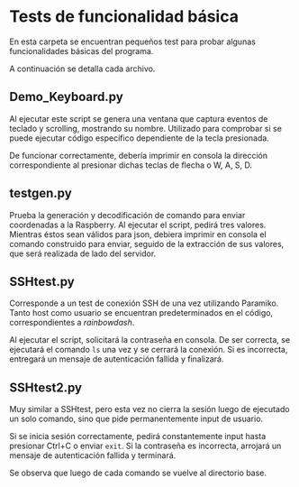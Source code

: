 # Tests de funcionalidad básica

En esta carpeta se encuentran pequeños test para probar algunas funcionalidades básicas del programa.

A continuación se detalla cada archivo.

## **Demo_Keyboard.py**
Al ejecutar este script se genera una ventana que captura eventos de teclado y scrolling, mostrando su nombre. Utilizado para comprobar si se puede ejecutar código específico dependiente de la tecla presionada. 

De funcionar correctamente, debería imprimir en consola la dirección correspondiente al presionar dichas teclas de flecha o W, A, S, D. 

## **testgen.py**

Prueba la generación y decodificación de comando para enviar coordenadas a la Raspberry.
Al ejecutar el script, pedirá tres valores. Mientras éstos sean válidos para json, debiera imprimir en consola el comando construido para enviar, seguido de la extracción de sus valores, que será realizada de lado del servidor. 

## **SSHtest.py**

Corresponde a un test de conexión SSH de una vez utilizando Paramiko. Tanto host como usuario se encuentran predeterminados en el código, correspondientes a *rainbowdash*. 

Al ejecutar el script, solicitará la contraseña en consola. De ser correcta, se ejecutará el comando `ls` una vez y se cerrará la conexión. Si es incorrecta, entregará un mensaje de autenticación fallida y finalizará.

## **SSHtest2.py**

Muy similar a SSHtest, pero esta vez no cierra la sesión luego de ejecutado un solo comando, sino que pide permanentemente input de usuario. 

Si se inicia sesión correctamente, pedirá constantemente input hasta presionar Ctrl+C o enviar `exit`. Si la contraseña es incorrecta, arrojará un mensaje de autenticación fallida y terminará.

Se observa que luego de cada comando se vuelve al directorio base.